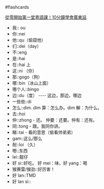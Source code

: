 #flashcards 

[從零開始第一堂粵語課！10分鐘學會廣東話](https:://youtu.be/KI5bKz68_Hk) <!--SR:!2023-02-25-10-37,17,250-->
- 我:: ou <!--SR:!2023-02-22-09-23,14,250-->
- 你::nei <!--SR:!2023-03-10-23-15,26,270-->
- 他::qu（偷窥他） <!--SR:!2023-03-22-13-13,31.1,251-->
- 们::dei（day） <!--SR:!2023-02-22-09-15,14,250-->
- 不::eng <!--SR:!2023-02-16-19-07,11,250-->
- 是::hai <!--SR:!2023-03-11-12-09,24.5,250-->
- 在::hai 上 <!--SR:!2023-03-25-10-21,34,250-->
- 这::ni （你） <!--SR:!2023-02-21-06-02,14.5,250-->
- 那::gogo（狗） <!--SR:!2023-03-12-01-31,27.1,271-->
- 哪::bin（冰山上面） <!--SR:!2023-03-22-16-03,31,250-->
- 哪个人::bingo <!--SR:!2023-03-24-23-12,33.3,250-->
- 边::du（度） ---- 这边，那边，哪边 <!--SR:!2023-02-21-06-03,14.5,250-->
- 一些些::di  <!--SR:!2023-02-15-18-59,10,251-->
- 怎么::dim.  dim 算：怎么办。dim 解：为什么。 <!--SR:!2023-03-20-05-45,28.8,250-->
- 去::hoi <!--SR:!2023-03-19-04-02,27.5,230-->
- 仲::zhong - 还。   仲要：还要。仲有：还有。 <!--SR:!2023-02-19-05-51,12.5,250-->
- 同::tong - 跟。我同你讲。 <!--SR:!2023-02-15-18-59,10,250-->
- 睇::tai - 看的意思（偷看帅弟弟） <!--SR:!2023-02-21-05-12,14.5,250-->
- gam::这么/那么 <!--SR:!2023-03-24-16-01,33,250-->
- 耐::loi （久） <!--SR:!2023-02-22-09-18,14,250-->
- 嘢::东西 <!--SR:!2023-02-17-19-03,12,250-->
- lei::靓仔 <!--SR:!2023-02-22-10-37,14,250-->
- 好 si::好吃。   好 mei：味，好 yang：喝 <!--SR:!2023-03-15-23-02,31,270-->
- 猴赛雷/猴劲::好厉害！ <!--SR:!2023-03-15-23-11,31,270-->
- 好 lan::TMD <!--SR:!2023-02-15-18-58,10,250-->
- 好 lan si:: <!--SR:!2023-02-19-06-08,12.5,250-->
